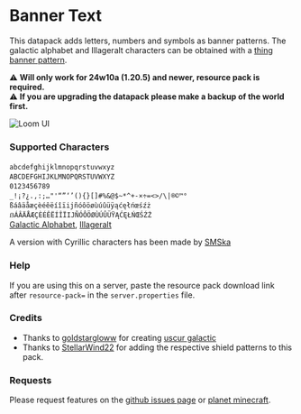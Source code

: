 # Banner Text

This datapack adds letters, numbers and symbols as banner patterns. The galactic alphabet and Illageralt characters can be obtained with a [thing banner pattern](https://minecraft.wiki/w/Thing_Banner_Pattern).

⚠️ **Will only work for 24w10a (1.20.5) and newer, resource pack is required.**  
⚠️ **If you are upgrading the datapack please make a backup of the world first.**

![Loom UI](https://cdn.modrinth.com/data/cached_images/634e80e5530be5e5d357a3d73a1bb8200345ec30.png)

### Supported Characters
``a``​``b``​``c``​``d``​``e``​``f``​``g``​``h``​``i``​``j``​``k``​``l``​``m``​``n``​``o``​``p``​``q``​``r``​``s``​``t``​``u``​``v``​``w``​``x``​``y``​``z``  
``A``​``B``​``C``​``D``​``E``​``F``​``G``​``H``​``I``​``J``​``K``​``L``​``M``​``N``​``O``​``P``​``Q``​``R``​``S``​``T``​``U``​``V``​``W``​``X``​``Y``​``Z``  
``0``​``1``​``2``​``3``​``4``​``5``​``6``​``7``​``8``​``9``  
``_``​``!``​``¡``​``?``​``¿``​``.``​``,``​``:``​``;``​``…``​``"``​``'``​``“``​``”``​``‘``​``’``​``(``​``)``​``{``​``}``​``[``​``]``​``#``​``%``​``&``​``@``​``$``​``~``​``*``​``^``​``+``​``-``​``×``​``÷``​``=``​``<``​``>``​``/``​``\``​``|``​``®``​``©``​``™``​``°``  
``ß``​``á``​``â``​``ä``​``å``​``æ``​``ç``​``è``​``é``​``ê``​``ë``​``í``​``î``​``ï``​``ij``​``ñ``​``ó``​``ô``​``ö``​``ø``​``ù``​``ú``​``û``​``ü``​``ÿ``​``ą``​``ć``​``ę``​``ł``​``ń``​``œ``​``ś``​``ź``​``ż``  
``ẞ``​``Á``​``Â``​``Ä``​``Å``​``Æ``​``Ç``​``È``​``É``​``Ê``​``Ë``​``Í``​``Î``​``Ï``​``IJ``​``Ñ``​``Ó``​``Ô``​``Ö``​``Ø``​``Ù``​``Ú``​``Û``​``Ü``​``Ÿ``​``Ą``​``Ć``​``Ę``​``Ł``​``Ń``​``Œ``​``Ś``​``Ź``​``Ż``  
[Galactic Alphabet](https://minecraft.wiki/w/Enchanting_Table#Standard_Galactic_Alphabet),
[Illageralt](https://minecraft.wiki/w/Dungeons:Illageralt)

A version with Cyrillic characters has been made by [SMSka](https://modrinth.com/user/SMSka)

### Help
If you are using this on a server, paste the resource pack download link after ``resource-pack=`` in the ``server.properties`` file.

### Credits
- Thanks to [goldstargloww](https://github.com/goldstargloww) for creating [uscur galactic](https://modrinth.com/resourcepack/ucsur-galactic)
- Thanks to [StellarWind22](https://github.com/StellarWind22) for adding the respective shield patterns to this pack.

### Requests
Please request features on the [github issues page](https://github.com/SnuzzleWump/banner-text/issues) or [planet minecraft](https://www.planetminecraft.com/data-pack/banner-text/).
